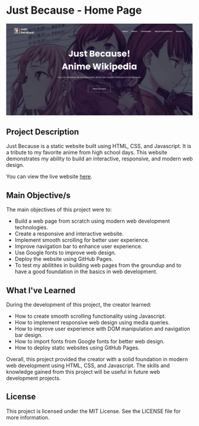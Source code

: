 # Just Because - Home Page

![Just Because Preview](./images/Just-Because-Preview.webp "Preview")

## Project Description

Just Because is a static website built using HTML, CSS, and Javascript. It is a tribute to my favorite anime from high school days. This website demonstrates my ability to build an interactive, responsive, and modern web design.

You can view the live website [here](https://mido-kun.github.io/Just-Because-Wiki/).

## Main Objective/s

The main objectives of this project were to:

- Build a web page from scratch using modern web development technologies.
- Create a responsive and interactive website.
- Implement smooth scrolling for better user experience.
- Improve navigation bar to enhance user experience.
- Use Google fonts to improve web design.
- Deploy the website using GitHub Pages.
- To test my abilitites in building web pages from the groundup and to have a good foundation in the basics in web development.

## What I've Learned

During the development of this project, the creator learned:

- How to create smooth scrolling functionality using Javascript.
- How to implement responsive web design using media queries.
- How to improve user experience with DOM manipulation and navigation bar design.
- How to import fonts from Google fonts for better web design.
- How to deploy static websites using GitHub Pages.

Overall, this project provided the creator with a solid foundation in modern web development using HTML, CSS, and Javascript. The skills and knowledge gained from this project will be useful in future web development projects.

## License

This project is licensed under the MIT License. See the LICENSE file for more information.
